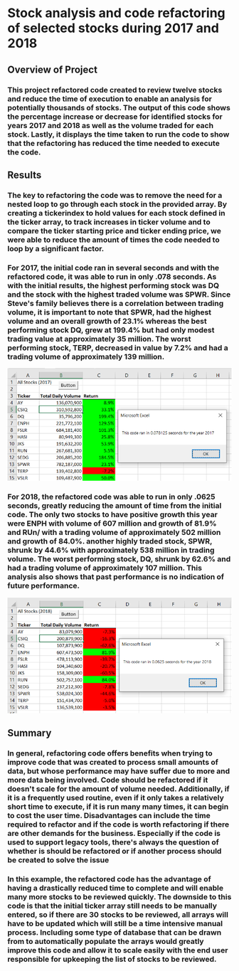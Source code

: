 # Stock analysis and code refactoring of selected stocks during 2017 and 2018

## Overview of Project

### This project refactored code created to review twelve stocks and reduce the time of execution to enable an analysis for potentially thousands of stocks. The output of this code shows the percentage increase or decrease for identified stocks for years 2017 and 2018 as well as the volume traded for each stock. Lastly, it displays the time taken to run the code to show that the refactoring has reduced the time needed to execute the code.

## Results

### The key to refactoring the code was to remove the need for a nested loop to go through each stock in the provided array. By creating a tickerindex to hold values for each stock defined in the ticker array, to track increases in ticker volume and to compare the ticker starting price and ticker ending price, we were able to reduce the amount of times the code needed to loop by a significant factor.

### For 2017, the initial code ran in several seconds and with the refactored code, it was able to run in only .078 seconds. As with the initial results, the highest performing stock was DQ and the stock with the highest traded volume was SPWR. Since Steve's family believes there is a correlation between trading volume, it is important to note that SPWR, had the highest volume and an overall growth of 23.1% whereas the best performing stock DQ, grew at 199.4% but had only modest trading value at approximately 35 million. The worst performing stock, TERP, decreased in value by 7.2% and had a trading volume of approximately 139 million.

![Refactored 2017 Code](https://github.com/UnBearAble1/stock-analysis/blob/main/Resources/VBA_Challenge_2017.png)

### For 2018, the refactored code was able to run in only .0625 seconds, greatly reducing the amount of time from the initial code. The only two stocks to have positive growth this year were ENPH with volume of 607 million and growth of 81.9% and RUn/ with a trading volume of approximately 502 million and growth of 84.0%. another highly traded stock, SPWR, shrunk by 44.6% with approximately 538 million in trading volume. The worst performing stock, DQ, shrunk by 62.6% and had a trading volume of approximately 107 million. This analysis also shows that past performance is no indication of future performance.

![Refactored 2018 Code](https://github.com/UnBearAble1/stock-analysis/blob/main/Resources/VBA_Challenge_2018.png)

## Summary

### In general, refactoring code offers benefits when trying to improve code that was created to process small amounts of data, but whose performance may have suffer due to more and more data being involved. Code should be refactored if it doesn't scale for the amount of volume needed. Additionally, if it is a frequently used routine, even if it only takes a relatively short time to execute, if it is run many many times, it can begin to cost the user time. Disadvantages can include the time required to refactor and if the code is worth refactoring if there are other demands for the business. Especially if the code is used to support legacy tools, there's always the question of whether is should be refactored or if another process should be created to solve the issue

### In this example, the refactored code has the advantage of having a drastically reduced time to complete and will enable many more stocks to be reviewed quickly. The downside to this code is that the initial ticker array still needs to be manually entered, so if there are 30 stocks to be reviewed, all arrays will have to be updated which will still be a time intensive manual process. Including some type of database that can be drawn from to automatically populate the arrays would greatly improve this code and allow it to scale easily with the end user responsible for upkeeping the list of stocks to be reviewed.
